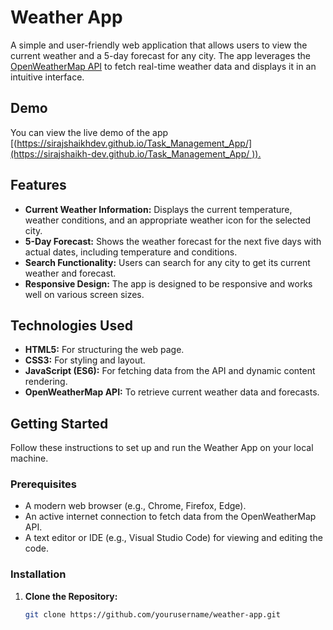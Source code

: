 # Weather App

A simple and user-friendly web application that allows users to view the current weather and a 5-day forecast for any city. The app leverages the [OpenWeatherMap API](https://openweathermap.org/api) to fetch real-time weather data and displays it in an intuitive interface.

## Demo

You can view the live demo of the app [([https://sirajshaikhdev.github.io/Task_Management_App/](https://sirajshaikh-dev.github.io/Task_Management_App/ )).](https://comforting-stroopwafel-47181b.netlify.app/)

## Features

- **Current Weather Information:** Displays the current temperature, weather conditions, and an appropriate weather icon for the selected city.
- **5-Day Forecast:** Shows the weather forecast for the next five days with actual dates, including temperature and conditions.
- **Search Functionality:** Users can search for any city to get its current weather and forecast.
- **Responsive Design:** The app is designed to be responsive and works well on various screen sizes.

## Technologies Used

- **HTML5:** For structuring the web page.
- **CSS3:** For styling and layout.
- **JavaScript (ES6):** For fetching data from the API and dynamic content rendering.
- **OpenWeatherMap API:** To retrieve current weather data and forecasts.

## Getting Started

Follow these instructions to set up and run the Weather App on your local machine.

### Prerequisites

- A modern web browser (e.g., Chrome, Firefox, Edge).
- An active internet connection to fetch data from the OpenWeatherMap API.
- A text editor or IDE (e.g., Visual Studio Code) for viewing and editing the code.

### Installation

1. **Clone the Repository:**

   ```bash
   git clone https://github.com/yourusername/weather-app.git
  ```
